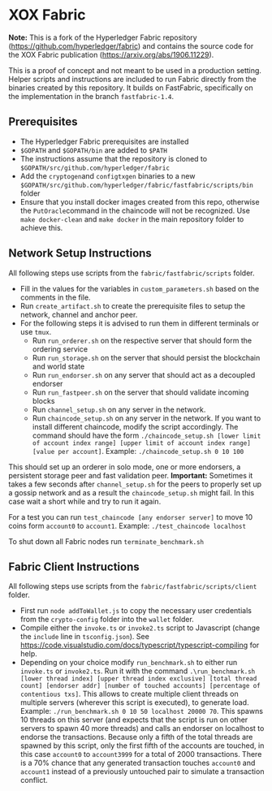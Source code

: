 
# XOX Fabric


**Note:** This is a fork of the Hyperledger Fabric repository (https://github.com/hyperledger/fabric) and contains the source code for the XOX Fabric publication (https://arxiv.org/abs/1906.11229).

This is a proof of concept and not meant to be used in a production setting. Helper scripts and instructions are included to run Fabric directly from the binaries created by this repository. It builds on FastFabric, specifically on the implementation in the branch `fastfabric-1.4`.


## Prerequisites

- The Hyperledger Fabric prerequisites are installed
- `$GOPATH` and `$GOPATH/bin` are added to `$PATH`
- The instructions assume that the repository is cloned to `$GOPATH/src/github.com/hyperledger/fabric`
- Add the `cryptogen`and `configtxgen` binaries to a new `$GOPATH/src/github.com/hyperledger/fabric/fastfabric/scripts/bin` folder
- Ensure that you install docker images created from this repo, otherwise the `PutOracle`command in the chaincode will not be recognized. Use `make docker-clean` and `make docker` in the main repository folder to achieve this.

## Network Setup Instructions

All following steps use scripts from the  `fabric/fastfabric/scripts` folder.
- Fill in the values for the variables in `custom_parameters.sh` based on the comments in the file.
- Run `create_artifact.sh` to create the prerequisite files to setup the network, channel and anchor peer.
- For the following steps it is advised to run them in different terminals or use `tmux`.
    - Run `run_orderer.sh` on the respective server that should form the ordering service
    - Run `run_storage.sh` on the server that should persist the blockchain and world state
    - Run `run_endorser.sh` on any server that should act as a decoupled endorser
    - Run `run_fastpeer.sh` on the server that should validate incoming blocks
    - Run `channel_setup.sh` on any server in the network.
    - Run `chaincode_setup.sh` on any server in the network. If you want to install different chaincode, modify the script accordingly. The command should have the form `./chaincode_setup.sh [lower limit of account index range] [upper limit of account index range] [value per account]`. Example: `./chaincode_setup.sh 0 10 100`

This should set up an orderer in solo mode, one or more endorsers, a persistent storage peer and fast validation peer. **Important:** Sometimes it takes a few seconds after `channel_setup.sh` for the peers to properly set up a gossip network and as a result the `chaincode_setup.sh` might fail. In this case wait a short while and try to run it again.

For a test you can run `test_chaincode [any endorser server]` to move 10 coins form `account0` to `account1`. Example: `./test_chaincode localhost`

To shut down all Fabric nodes run `terminate_benchmark.sh`

## Fabric Client Instructions
All following steps use scripts from the  `fabric/fastfabric/scripts/client` folder.

- First run `node addToWallet.js` to copy the necessary user credentials from the `crypto-config` folder into the `wallet` folder.
- Compile either the `invoke.ts` or `invoke2.ts` script to Javascript (change the `include` line in `tsconfig.json`). See https://code.visualstudio.com/docs/typescript/typescript-compiling for help.
- Depending on your choice modify `run_benchmark.sh` to either run `invoke.ts` or `invoke2.ts`. Run it with the command `.\run_benchmark.sh [lower thread index] [upper thread index exclusive] [total thread count] [endorser addr] [number of touched accounts] [percentage of contentious txs]`. This allows to create multiple client threads on multiple servers (wherever this script is executed), to generate load.
Example: `./run_benchmark.sh 0 10 50 localhost 20000 70`. This spawns 10 threads on this server (and expects that the script is run on other servers to spawn 40 more threads) and calls an endorser on localhost to endorse the transactions. Because only a fifth of the total threads are spawned by this script, only the first fifth of the accounts are touched, in this case `account0` to `account3999` for a total of 2000 transactions. There is a 70% chance that any generated transaction touches `account0` and `account1` instead of a previously untouched pair to simulate a transaction conflict.  
